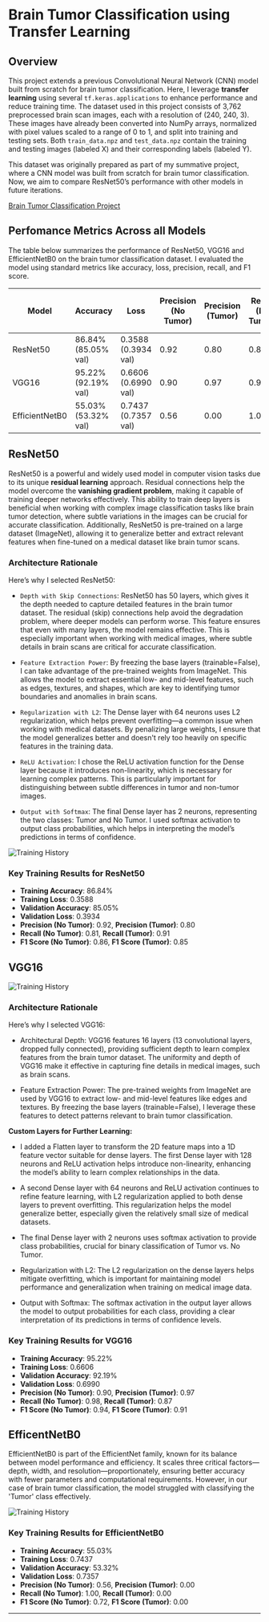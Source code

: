 # Brain Tumor Classification using Transfer Learning

## Overview

This project extends a previous Convolutional Neural Network (CNN) model built from scratch for brain tumor classification. Here, I leverage **transfer learning** using several `tf.keras.applications` to enhance performance and reduce training time. The dataset used in this project consists of 3,762 preprocessed brain scan images, each with a resolution of (240, 240, 3). These images have already been converted into NumPy arrays, normalized with pixel values scaled to a range of 0 to 1, and split into training and testing sets. Both `train_data.npz` and `test_data.npz` contain the training and testing images (labeled X) and their corresponding labels (labeled Y).

This dataset was originally prepared as part of my summative project, where a CNN model was built from scratch for brain tumor classification. Now, we aim to compare ResNet50’s performance with other models in future iterations.

[Brain Tumor Classification Project](https://github.com/kayc0des/brain_tumor_model)

## Perfomance Metrics Across all Models

The table below summarizes the performance of ResNet50, VGG16 and EfficientNetB0 on the brain tumor classification dataset. I evaluated the model using standard metrics like accuracy, loss, precision, recall, and F1 score. 

| Model     | Accuracy | Loss  | Precision (No Tumor) | Precision (Tumor) | Recall (No Tumor) | Recall (Tumor) | F1 Score (No Tumor) | F1 Score (Tumor) |
|-----------|----------|-------|----------------------|-------------------|-------------------|----------------|---------------------|------------------|
| ResNet50  | 86.84% (85.05% val)  | 0.3588 (0.3934 val)| 0.92                 | 0.80              | 0.81              | 0.91           | 0.86                | 0.85             |
| VGG16 | 95.22% (92.19% val)   | 0.6606 (0.6990 val)| 0.90                 | 0.97              | 0.98              | 0.87           | 0.94                | 0.91             |
| EfficientNetB0 | 55.03% (53.32% val)   | 0.7437 (0.7357 val)| 0.56                 | 0.00              | 1.00              | 0.00           | 0.72                | 0.00             |


## ResNet50

ResNet50 is a powerful and widely used model in computer vision tasks due to its unique **residual learning** approach. Residual connections help the model overcome the **vanishing gradient problem**, making it capable of training deeper networks effectively. This ability to train deep layers is beneficial when working with complex image classification tasks like brain tumor detection, where subtle variations in the images can be crucial for accurate classification. Additionally, ResNet50 is pre-trained on a large dataset (ImageNet), allowing it to generalize better and extract relevant features when fine-tuned on a medical dataset like brain tumor scans.

### Architecture Rationale

Here’s why I selected ResNet50:

- `Depth with Skip Connections`: ResNet50 has 50 layers, which gives it the depth needed to capture detailed features in the brain tumor dataset. The residual (skip) connections help avoid the degradation problem, where deeper models can perform worse. This feature ensures that even with many layers, the model remains effective. This is especially important when working with medical images, where subtle details in brain scans are critical for accurate classification.

- `Feature Extraction Power`: By freezing the base layers (trainable=False), I can take advantage of the pre-trained weights from ImageNet. This allows the model to extract essential low- and mid-level features, such as edges, textures, and shapes, which are key to identifying tumor boundaries and anomalies in brain scans.

- `Regularization with L2`: The Dense layer with 64 neurons uses L2 regularization, which helps prevent overfitting—a common issue when working with medical datasets. By penalizing large weights, I ensure that the model generalizes better and doesn't rely too heavily on specific features in the training data.

- `ReLU Activation`: I chose the ReLU activation function for the Dense layer because it introduces non-linearity, which is necessary for learning complex patterns. This is particularly important for distinguishing between subtle differences in tumor and non-tumor images.

- `Output with Softmax`: The final Dense layer has 2 neurons, representing the two classes: Tumor and No Tumor. I used softmax activation to output class probabilities, which helps in interpreting the model’s predictions in terms of confidence.

![Training History](img/resnet50_history.png)

### Key Training Results for ResNet50

- **Training Accuracy**: 86.84%
- **Training Loss**: 0.3588
- **Validation Accuracy**: 85.05%
- **Validation Loss**: 0.3934
- **Precision (No Tumor)**: 0.92, **Precision (Tumor)**: 0.80
- **Recall (No Tumor)**: 0.81, **Recall (Tumor)**: 0.91
- **F1 Score (No Tumor)**: 0.86, **F1 Score (Tumor)**: 0.85

## VGG16

![Training History](img/vgg.png)

### Architecture Rationale

Here’s why I selected VGG16:

- Architectural Depth: VGG16 features 16 layers (13 convolutional layers, dropped fully connected), providing sufficient depth to learn complex features from the brain tumor dataset. The uniformity and depth of VGG16 make it effective in capturing fine details in medical images, such as brain scans.

- Feature Extraction Power: The pre-trained weights from ImageNet are used by VGG16 to extract low- and mid-level features like edges and textures. By freezing the base layers (trainable=False), I leverage these features to detect patterns relevant to brain tumor classification.

**Custom Layers for Further Learning:**

- I added a Flatten layer to transform the 2D feature maps into a 1D feature vector suitable for dense layers.
The first Dense layer with 128 neurons and ReLU activation helps introduce non-linearity, enhancing the model’s ability to learn complex relationships in the data.

- A second Dense layer with 64 neurons and ReLU activation continues to refine feature learning, with L2 regularization applied to both dense layers to prevent overfitting. This regularization helps the model generalize better, especially given the relatively small size of medical datasets.

- The final Dense layer with 2 neurons uses softmax activation to provide class probabilities, crucial for binary classification of Tumor vs. No Tumor.

- Regularization with L2: The L2 regularization on the dense layers helps mitigate overfitting, which is important for maintaining model performance and generalization when training on medical image data.

- Output with Softmax: The softmax activation in the output layer allows the model to output probabilities for each class, providing a clear interpretation of its predictions in terms of confidence levels.

### Key Training Results for VGG16

- **Training Accuracy**: 95.22%
- **Training Loss**: 0.6606
- **Validation Accuracy**: 92.19%
- **Validation Loss**: 0.6990
- **Precision (No Tumor)**: 0.90, **Precision (Tumor)**: 0.97
- **Recall (No Tumor)**: 0.98, **Recall (Tumor)**: 0.87
- **F1 Score (No Tumor)**: 0.94, **F1 Score (Tumor)**: 0.91

## EfficentNetB0

EfficientNetB0 is part of the EfficientNet family, known for its balance between model performance and efficiency. It scales three critical factors—depth, width, and resolution—proportionately, ensuring better accuracy with fewer parameters and computational requirements. However, in our case of brain tumor classification, the model struggled with classifying the 'Tumor' class effectively.

![Training History](img/enet_model.png)

### Key Training Results for EfficientNetB0

- **Training Accuracy**: 55.03%
- **Training Loss**: 0.7437
- **Validation Accuracy**: 53.32%
- **Validation Loss**: 0.7357
- **Precision (No Tumor)**: 0.56, **Precision (Tumor)**: 0.00
- **Recall (No Tumor)**: 1.00, **Recall (Tumor)**: 0.00
- **F1 Score (No Tumor)**: 0.72, **F1 Score (Tumor)**: 0.00

---